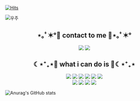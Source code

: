[![Hits](https://hits.seeyoufarm.com/api/count/incr/badge.svg?url=https%3A%2F%2Fgithub.com%2Fwonjongah&count_bg=%23A488EB&title_bg=%235A8AE5&icon=atom.svg&icon_color=%23FFFFFF&title=WELCOME&edge_flat=false)](https://hits.seeyoufarm.com)
 
![우주](https://user-images.githubusercontent.com/50413112/105368338-c5250000-5c44-11eb-9a01-5a8c95186bba.jpg)

<h2 align="center">⋆｡ﾟ✶°💜 contact to me 💜⋆｡ﾟ✶°</h2>

<p align="center"><a href="https://velog.io/@ssonzm/"><img src="https://img.shields.io/badge/My tech blog-A9BCF5?style=flat-square&logo=GitHub Sponsors&logoColor=white&link=https://velog.io/@ssonzm/"/></a>  <a href="mailto:thswlals2258@gmail.com"><img src="https://img.shields.io/badge/Gmail-D0A9F5?style=flat-square&logo=Gmail&logoColor=white&link=mailto:thswlals2258@gmail.com"/></a></p>

<h2 align="center">☾⋆⁺₊⋆💙 what i can do is 💙☾⋆⁺₊⋆</h2>
<p align="center">
<a><img src="https://img.shields.io/badge/JAVA-007396?style=flat-square&logo=java&logoColor=white"/></a>
<a><img src="https://img.shields.io/badge/Spring-6DB33F?style=flat-square&logo=spring&logoColor=white"/></a>
<a><img src="https://img.shields.io/badge/SpringBoot-6DB33F?style=flat-square&logo=springboot&logoColor=white"/></a>
<a><img src="https://img.shields.io/badge/Thymeleaf-005F0F?style=flat-square&logo=thymeleaf&logoColor=white"/></a>
<a><img src="https://img.shields.io/badge/Mysql-4479A1?style=flat-square&logo=mysql&logoColor=white"/></a>
<a><img src="https://img.shields.io/badge/Github-181717?style=flat-square&logo=github&logoColor=white"/></a>
</br>
<a><img src="https://img.shields.io/badge/Docker-2496ED?style=flat-square&logo=docker&logoColor=white"/></a>
<a><img src="https://img.shields.io/badge/Aws-232F3E?style=flat-square&logo=aws&logoColor=white"/></a>
<a><img src="https://img.shields.io/badge/AwsRDS-527FFF?style=flat-square&logo=awsrds&logoColor=white"/></a>
<a><img src="https://img.shields.io/badge/AwsS3-569A31?style=flat-square&logo=awss3&logoColor=white"/></a>
</p>


![Anurag's GitHub stats](https://github-readme-stats.vercel.app/api?username=wl2258&show_icons=true&theme=buefy)
